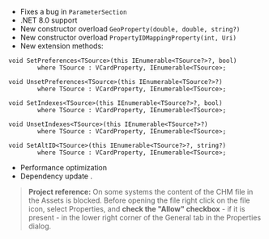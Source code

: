 - Fixes a bug in `ParameterSection`
- .NET 8.0 support
- New constructor overload `GeoProperty(double, double, string?)`
- New constructor overload `PropertyIDMappingProperty(int, Uri)`
- New extension methods:
```
void SetPreferences<TSource>(this IEnumerable<TSource?>?, bool)
        where TSource : VCardProperty, IEnumerable<TSource>;

void UnsetPreferences<TSource>(this IEnumerable<TSource?>?)
        where TSource : VCardProperty, IEnumerable<TSource>;

void SetIndexes<TSource>(this IEnumerable<TSource?>?, bool) 
        where TSource : VCardProperty, IEnumerable<TSource>;

void UnsetIndexes<TSource>(this IEnumerable<TSource?>?)
        where TSource : VCardProperty, IEnumerable<TSource>;

void SetAltID<TSource>(this IEnumerable<TSource?>?, string?) 
        where TSource : VCardProperty, IEnumerable<TSource>;
```
- Performance optimization
- Dependency update
.
>**Project reference:** On some systems the content of the CHM file in the Assets is blocked. Before opening the file right click on the file icon, select Properties, and **check the "Allow" checkbox** - if it is present - in the lower right corner of the General tab in the Properties dialog.